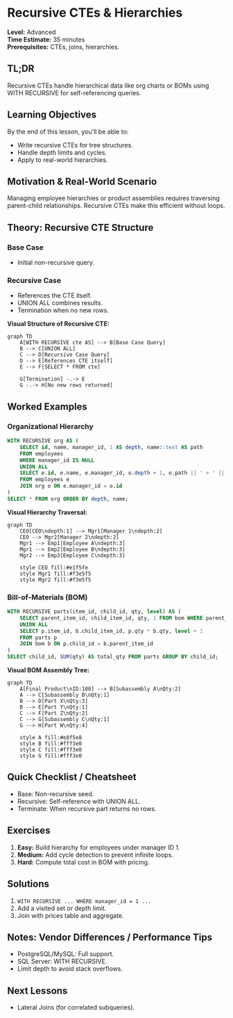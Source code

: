 # Recursive CTEs & Hierarchies

**Level:** Advanced  
**Time Estimate:** 35 minutes  
**Prerequisites:** CTEs, joins, hierarchies.

## TL;DR
Recursive CTEs handle hierarchical data like org charts or BOMs using WITH RECURSIVE for self-referencing queries.

## Learning Objectives
By the end of this lesson, you'll be able to:
- Write recursive CTEs for tree structures.
- Handle depth limits and cycles.
- Apply to real-world hierarchies.

## Motivation & Real-World Scenario
Managing employee hierarchies or product assemblies requires traversing parent-child relationships. Recursive CTEs make this efficient without loops.

## Theory: Recursive CTE Structure

### Base Case
- Initial non-recursive query.

### Recursive Case
- References the CTE itself.
- UNION ALL combines results.
- Termination when no new rows.

**Visual Structure of Recursive CTE:**
```mermaid
graph TD
    A[WITH RECURSIVE cte AS] --> B[Base Case Query]
    B --> C[UNION ALL]
    C --> D[Recursive Case Query]
    D --> E[References CTE itself]
    E --> F[SELECT * FROM cte]
    
    G[Termination] -.-> E
    G -.-> H[No new rows returned]
```

## Worked Examples

### Organizational Hierarchy
```sql
WITH RECURSIVE org AS (
    SELECT id, name, manager_id, 1 AS depth, name::text AS path
    FROM employees
    WHERE manager_id IS NULL
    UNION ALL
    SELECT e.id, e.name, e.manager_id, o.depth + 1, o.path || ' > ' || e.name
    FROM employees e
    JOIN org o ON e.manager_id = o.id
)
SELECT * FROM org ORDER BY depth, name;
```

**Visual Hierarchy Traversal:**
```mermaid
graph TD
    CEO[CEO\ndepth:1] --> Mgr1[Manager 1\ndepth:2]
    CEO --> Mgr2[Manager 2\ndepth:2]
    Mgr1 --> Emp1[Employee A\ndepth:3]
    Mgr1 --> Emp2[Employee B\ndepth:3]
    Mgr2 --> Emp3[Employee C\ndepth:3]
    
    style CEO fill:#e1f5fe
    style Mgr1 fill:#f3e5f5
    style Mgr2 fill:#f3e5f5
```

### Bill-of-Materials (BOM)
```sql
WITH RECURSIVE parts(item_id, child_id, qty, level) AS (
    SELECT parent_item_id, child_item_id, qty, 1 FROM bom WHERE parent_item_id = 100
    UNION ALL
    SELECT p.item_id, b.child_item_id, p.qty * b.qty, level + 1
    FROM parts p
    JOIN bom b ON p.child_id = b.parent_item_id
)
SELECT child_id, SUM(qty) AS total_qty FROM parts GROUP BY child_id;
```

**Visual BOM Assembly Tree:**
```mermaid
graph TD
    A[Final Product\nID:100] --> B[Subassembly A\nQty:2]
    A --> C[Subassembly B\nQty:1]
    B --> D[Part X\nQty:3]
    B --> E[Part Y\nQty:1]
    C --> F[Part Z\nQty:2]
    C --> G[Subassembly C\nQty:1]
    G --> H[Part W\nQty:4]
    
    style A fill:#e8f5e8
    style B fill:#fff3e0
    style C fill:#fff3e0
    style G fill:#fff3e0
```

## Quick Checklist / Cheatsheet
- Base: Non-recursive seed.
- Recursive: Self-reference with UNION ALL.
- Terminate: When recursive part returns no rows.

## Exercises

1. **Easy:** Build hierarchy for employees under manager ID 1.
2. **Medium:** Add cycle detection to prevent infinite loops.
3. **Hard:** Compute total cost in BOM with pricing.

## Solutions

1. `WITH RECURSIVE ... WHERE manager_id = 1 ...`
2. Add a visited set or depth limit.
3. Join with prices table and aggregate.

## Notes: Vendor Differences / Performance Tips
- PostgreSQL/MySQL: Full support.
- SQL Server: WITH RECURSIVE.
- Limit depth to avoid stack overflows.

## Next Lessons
- Lateral Joins (for correlated subqueries).

